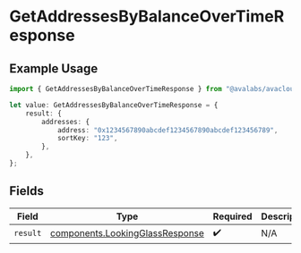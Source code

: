 # GetAddressesByBalanceOverTimeResponse

## Example Usage

```typescript
import { GetAddressesByBalanceOverTimeResponse } from "@avalabs/avacloud-sdk/models/operations";

let value: GetAddressesByBalanceOverTimeResponse = {
    result: {
        addresses: {
            address: "0x1234567890abcdef1234567890abcdef123456789",
            sortKey: "123",
        },
    },
};
```

## Fields

| Field                                                                              | Type                                                                               | Required                                                                           | Description                                                                        |
| ---------------------------------------------------------------------------------- | ---------------------------------------------------------------------------------- | ---------------------------------------------------------------------------------- | ---------------------------------------------------------------------------------- |
| `result`                                                                           | [components.LookingGlassResponse](../../models/components/lookingglassresponse.md) | :heavy_check_mark:                                                                 | N/A                                                                                |